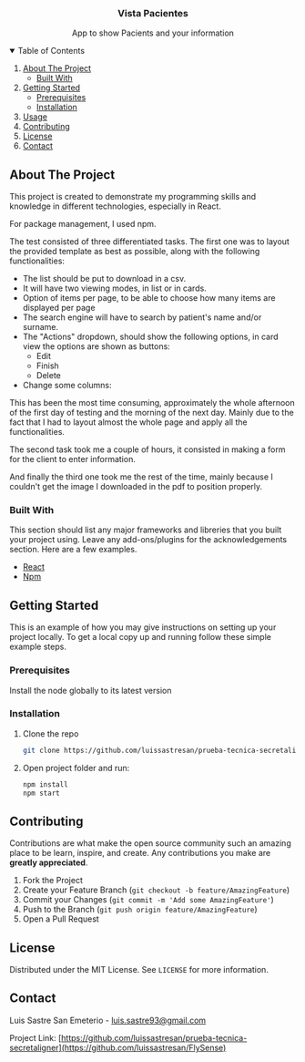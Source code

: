 
<!-- PROJECT LOGO -->
<br />
  <h3 align="center">Vista Pacientes</h3>

  <p align="center">
    App to show Pacients and your information
  </p>
</p>

<!-- TABLE OF CONTENTS -->
<details open="open">
  <summary>Table of Contents</summary>
  <ol>
    <li>
      <a href="#about-the-project">About The Project</a>
      <ul>
        <li><a href="#built-with">Built With</a></li>
      </ul>
    </li>
    <li>
      <a href="#getting-started">Getting Started</a>
      <ul>
        <li><a href="#prerequisites">Prerequisites</a></li>
        <li><a href="#installation">Installation</a></li>
      </ul>
    </li>
    <li><a href="#usage">Usage</a></li>
    <li><a href="#contributing">Contributing</a></li>
    <li><a href="#license">License</a></li>
    <li><a href="#contact">Contact</a></li>
  </ol>
</details>

<!-- ABOUT THE PROJECT -->

## About The Project

This project is created to demonstrate my programming skills and knowledge in different technologies, especially in React.

For package management, I used npm.

The test consisted of three differentiated tasks. The first one was to layout the provided template as best as possible, along with the following functionalities:
  - The list should be put to download in a csv.
  - It will have two viewing modes, in list or in cards.
  - Option of items per page, to be able to choose how many items are displayed per page
  - The search engine will have to search by patient's name and/or surname.
  - The "Actions" dropdown, should show the following options, in card view the options are shown as buttons:
    - Edit
    - Finish
    - Delete
  - Change some columns:

  This has been the most time consuming, approximately the whole afternoon of the first day of testing and the morning of the next day. Mainly due to the fact that I had to layout almost the whole page and apply all the functionalities.

  The second task took me a couple of hours, it consisted in making a form for the client to enter information.

  And finally the third one took me the rest of the time, mainly because I couldn't get the image I downloaded in the pdf to position properly.

### Built With

This section should list any major frameworks and libreries that you built your project using. Leave any add-ons/plugins for the acknowledgements section. Here are a few examples.

- [React](https://es.reactjs.org/)
- [Npm](https://www.npmjs.com/)

<!-- GETTING STARTED -->

## Getting Started

This is an example of how you may give instructions on setting up your project locally.
To get a local copy up and running follow these simple example steps.

### Prerequisites

Install the node globally to its latest version

### Installation

1. Clone the repo
   ```sh
   git clone https://github.com/luissastresan/prueba-tecnica-secretaligner.git
   ```
2. Open project folder and run:
   ```sh
   npm install
   npm start
   ```

<!-- CONTRIBUTING -->

## Contributing

Contributions are what make the open source community such an amazing place to be learn, inspire, and create. Any contributions you make are **greatly appreciated**.

1. Fork the Project
2. Create your Feature Branch (`git checkout -b feature/AmazingFeature`)
3. Commit your Changes (`git commit -m 'Add some AmazingFeature'`)
4. Push to the Branch (`git push origin feature/AmazingFeature`)
5. Open a Pull Request

<!-- LICENSE -->

## License

Distributed under the MIT License. See `LICENSE` for more information.

<!-- CONTACT -->

## Contact

Luis Sastre San Emeterio - luis.sastre93@gmail.com

Project Link: [https://github.com/luissastresan/prueba-tecnica-secretaligner](https://github.com/luissastresan/FlySense)
